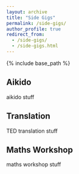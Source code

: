 ```yaml
---
layout: archive
title: "Side Gigs"
permalink: /side-gigs/
author_profile: true
redirect_from:
  - /side-gigs/
  - /side-gigs.html
---
```


{% include base_path %}

## Aikido

aikido stuff

## Translation

TED translation stuff

## Maths Workshop

maths workshop stuff
